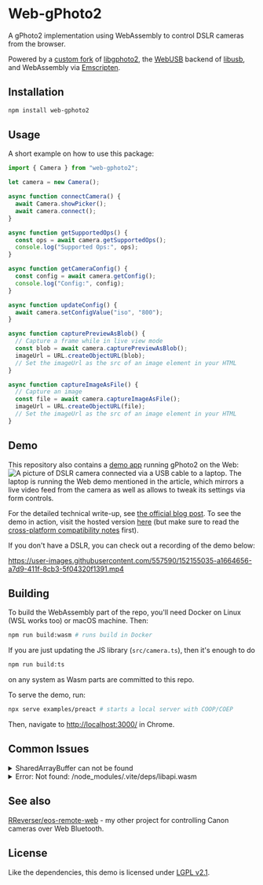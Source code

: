 # Web-gPhoto2

A gPhoto2 implementation using WebAssembly to control DSLR cameras from the browser.

Powered by a [custom fork](https://github.com/RReverser/libgphoto2) of [libgphoto2](https://github.com/gphoto/libgphoto2), the [WebUSB](https://github.com/WICG/webusb) backend of [libusb](https://github.com/libusb/libusb), and WebAssembly via [Emscripten](https://emscripten.org/).

## Installation

```bash
npm install web-gphoto2
```

## Usage

A short example on how to use this package:

```ts
import { Camera } from "web-gphoto2";

let camera = new Camera();

async function connectCamera() {
  await Camera.showPicker();
  await camera.connect();
}

async function getSupportedOps() {
  const ops = await camera.getSupportedOps();
  console.log("Supported Ops:", ops);
}

async function getCameraConfig() {
  const config = await camera.getConfig();
  console.log("Config:", config);
}

async function updateConfig() {
  await camera.setConfigValue("iso", "800");
}

async function capturePreviewAsBlob() {
  // Capture a frame while in live view mode
  const blob = await camera.capturePreviewAsBlob();
  imageUrl = URL.createObjectURL(blob);
  // Set the imageUrl as the src of an image element in your HTML
}

async function captureImageAsFile() {
  // Capture an image
  const file = await camera.captureImageAsFile();
  imageUrl = URL.createObjectURL(file);
  // Set the imageUrl as the src of an image element in your HTML
}
```

## Demo

This repository also contains a [demo app](https://web.dev/porting-libusb-to-webusb/) running gPhoto2 on the Web:
![A picture of DSLR camera connected via a USB cable to a laptop. The laptop is running the Web demo mentioned in the article, which mirrors a live video feed from the camera as well as allows to tweak its settings via form controls.](https://web-dev.imgix.net/image/9oK23mr86lhFOwKaoYZ4EySNFp02/MR4YGRvl0Z9AWT6vv3sQ.jpg?auto=format&w=1600)

For the detailed technical write-up, see [the official blog post](https://web.dev/porting-libusb-to-webusb/). To see the demo in action, visit the hosted version [here](https://web-gphoto2.rreverser.com/) (but make sure to read the [cross-platform compatibility notes](https://web.dev/porting-libusb-to-webusb/#important-cross-platform-compatibility-notes) first).

If you don't have a DSLR, you can check out a recording of the demo below:

<https://user-images.githubusercontent.com/557590/152155035-a1664656-a7d9-411f-8cb3-5f04320f1391.mp4>

## Building

To build the WebAssembly part of the repo, you'll need Docker on Linux (WSL works too) or macOS machine. Then:

```bash
npm run build:wasm # runs build in Docker
```

If you are just updating the JS library (`src/camera.ts`), then it's enough to do

```bash
npm run build:ts
```

on any system as Wasm parts are committed to this repo.

To serve the demo, run:

```bash
npx serve examples/preact # starts a local server with COOP/COEP
```

Then, navigate to <http://localhost:3000/> in Chrome.

## Common Issues

<details>
<summary>
SharedArrayBuffer can not be found
</summary>
SharedArrayBuffer has been disabled across all browsers due to the Spectre vulnerability. This package uses SharedArrayBuffer to communicate with the WebAssembly module. To work around this issue, you need to set two response headers for your document:

```

Cross-Origin-Opener-Policy: same-origin
Cross-Origin-Embedder-Policy: require-corp

```

Information from [Stackoverflow](https://stackoverflow.com/questions/64650119/react-error-sharedarraybuffer-is-not-defined-in-firefox)
</details>

<details>
<summary>
 Error: Not found: /node_modules/.vite/deps/libapi.wasm
 </summary>
Vite tries to optimize the dependencies by default. This causes the WebAssembly module to be moved to a different location. To prevent this, you need to exclude the web-gphoto2 package from the optimization.

In vite, both of the above mentioned issues are solved by adding the following to your vite.config.js:

```ts
import { sveltekit } from "@sveltejs/kit/vite";
import { defineConfig } from "vite";

/** @type {import('vite').Plugin} */
const viteServerConfig = {
  name: "add headers",
  configureServer: (server) => {
    server.middlewares.use((req, res, next) => {
      res.setHeader("Cross-Origin-Opener-Policy", "same-origin");
      res.setHeader("Cross-Origin-Embedder-Policy", "require-corp");
      next();
    });
  },
};

export default defineConfig({
  plugins: [sveltekit(), viteServerConfig],
  optimizeDeps: {
    exclude: ["web-gphoto2"],
  },
});
```

</details>

## See also

[RReverser/eos-remote-web](https://github.com/RReverser/eos-remote-web) - my other project for controlling Canon cameras over Web Bluetooth.

## License

Like the dependencies, this demo is licensed under [LGPL v2.1](https://github.com/GoogleChromeLabs/web-gphoto2/blob/main/LICENSE).
